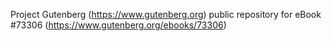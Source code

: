 Project Gutenberg (https://www.gutenberg.org) public repository for eBook #73306 (https://www.gutenberg.org/ebooks/73306)
